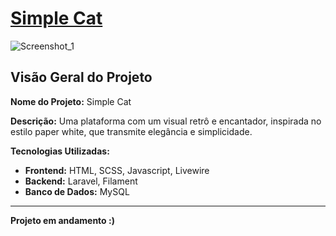 # [Simple Cat](https://simplecat.amanidev.com)
![Screenshot_1](https://github.com/user-attachments/assets/50ed9c91-e75e-4a52-88b9-0c7f0c4474c6)

## Visão Geral do Projeto

**Nome do Projeto:** Simple Cat

**Descrição:** Uma plataforma com um visual retrô e encantador, inspirada no estilo paper white, que transmite elegância e simplicidade.

**Tecnologias Utilizadas:**
- **Frontend:** HTML, SCSS, Javascript, Livewire
- **Backend:** Laravel, Filament
- **Banco de Dados:** MySQL

---

**Projeto em andamento :)**
